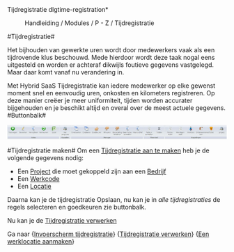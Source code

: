 <properties>
	<page>
		<title>Tijdregistratie</title>
		<description>Tijdregistratie</description>
		<context>dlgtime-registration*</context>
	</page>
	<menu>
		<position>Handleiding / Modules / P - Z / Tijdregistratie</position>
		<title>Introductie</title>
	</menu>
</properties>

#Tijdregistratie#

Het bijhouden van gewerkte uren wordt door medewerkers vaak als een tijdrovende klus beschouwd. Mede hierdoor wordt deze taak nogal eens uitgesteld en worden er achteraf dikwijls foutieve gegevens vastgelegd. Maar daar komt vanaf nu verandering in.

Met Hybrid SaaS Tijdregistratie kan iedere medewerker op elke gewenst moment snel en eenvoudig uren, onkosten en kilometers registreren. Op deze manier creëer je meer uniformiteit, tijden worden accurater bijgehouden en je beschikt altijd en overal over de meest actuele gegevens.
#Buttonbalk#

![](images/tijdregistratie-buttonbalk.JPG)

#Tijdregistratie maken#
Om een [Tijdregistratie aan te maken](http://hybridsaas.support/pages/handleiding/modules/P-Z/tijdregistratie/invoerscherm-tijdregistratie) heb je de volgende gegevens nodig:

- Een [Project](http://hybridsaas.support/pages/handleiding/modules/P-Z/projecten/een-project-aanmaken) die moet gekoppeld zijn aan een [Bedrijf](http://hybridsaas.support/pages/handleiding/modules/P-Z/relatiebeheer/een-nieuwe-relatie-aanmaken)
- Een [Werkcode](http://hybridsaas.support/pages/handleiding/modules/A-E/boekhouding/grootboekrekeningen-aanmaken)
- Een [Locatie](http://hybridsaas.support/pages/handleiding/modules/P-Z/tijdregistratie/werklocatie)

Daarna kan je de tijdregistratie Opslaan, nu kan je in *alle tijdregistraties* de regels selecteren en goedkeuren zie buttonbalk.

Nu kan je de [Tijdregistratie verwerken](http://hybridsaas.support/pages/handleiding/modules/P-Z/tijdregistratie/een-tijdregistratie-verwerken)

Ga naar {[Invoerscherm tijdregistratie](http://hybridsaas.support/pages/handleiding/modules/P-Z/tijdregistratie/invoerscherm-tijdregistratie)} {[Tijdregistratie verwerken](http://hybridsaas.support/pages/handleiding/modules/P-Z/tijdregistratie/een-tijdregistratie-verwerken)} {[Een werklocatie aanmaken](http://hybridsaas.support/pages/handleiding/modules/P-Z/tijdregistratie/werklocatie)}